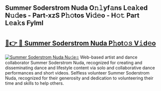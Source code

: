 ## Summer Soderstrom Nuda O𝚗𝚕yf𝚊ns L𝚎a𝚔ed N𝚞𝚍es - Part-xzS P𝚑𝚘tos Vi𝚍𝚎o - H𝚘𝚝 Part L𝚎a𝚔s FyIml

# <h2><a href="http://kf5bmc8.oniu.top/?m=Summer+Soderstrom+Nuda">🔗👉 🔴 Summer Soderstrom Nuda P𝚑ot𝚘𝚜 V𝚒d𝚎o</a></h2>

[![Summer Soderstrom Nuda Nu𝚍e𝚜](https://i.imgur.com/0qMVB7G.gif)](http://kf5bmc8.oniu.top/?m=Summer+Soderstrom+Nuda)
Web-based artist and dance collaborator Summer Soderstrom Nuda, recognized for creating and disseminating dance and lifestyle content via solo and collaborative dance performances and short videos. Selfless volunteer Summer Soderstrom Nuda, recognized for their generosity and dedication to volunteering their time and skills to help others.  
